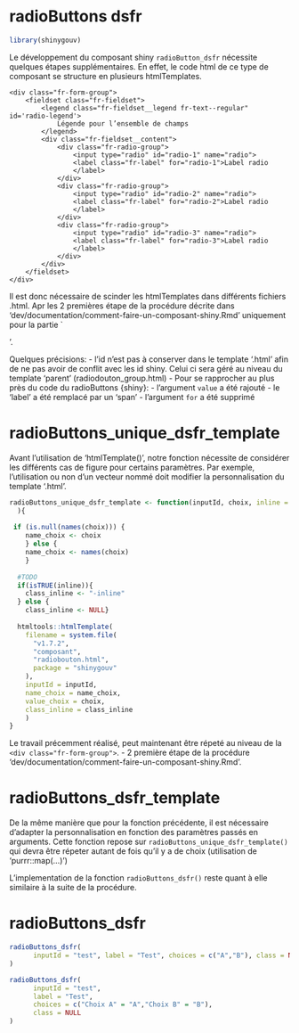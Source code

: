radioButtons dsfr
================

``` r
library(shinygouv)
```

<!-- WARNING - This vignette is generated by {fusen} from /dev/v1.7.2/composant/flat_radioButtons.Rmd: do not edit by hand -->

Le développement du composant shiny `radioButton_dsfr` nécessite
quelques étapes supplémentaires. En effet, le code html de ce type de
composant se structure en plusieurs htmlTemplates.

    <div class="fr-form-group">
        <fieldset class="fr-fieldset">
            <legend class="fr-fieldset__legend fr-text--regular" id='radio-legend'>
                Légende pour l’ensemble de champs
            </legend>
            <div class="fr-fieldset__content">
                <div class="fr-radio-group">
                    <input type="radio" id="radio-1" name="radio">
                    <label class="fr-label" for="radio-1">Label radio
                    </label>
                </div>
                <div class="fr-radio-group">
                    <input type="radio" id="radio-2" name="radio">
                    <label class="fr-label" for="radio-2">Label radio
                    </label>
                </div>
                <div class="fr-radio-group">
                    <input type="radio" id="radio-3" name="radio">
                    <label class="fr-label" for="radio-3">Label radio
                    </label>
                </div>
            </div>
        </fieldset>
    </div>

Il est donc nécessaire de scinder les htmlTemplates dans différents
fichiers .html. Apr les 2 premières étape de la procédure décrite dans
‘dev/documentation/comment-faire-un-composant-shiny.Rmd’ uniquement pour
la partie \`
<div class="fr-radio-group">

’.

Quelques précisions: - l’id n’est pas à conserver dans le template
‘.html’ afin de ne pas avoir de conflit avec les id shiny. Celui ci sera
géré au niveau du template ‘parent’ (radiodouton_group.html) - Pour se
rapprocher au plus près du code du radioButtons {shiny}: - l’argument
`value` a été rajouté - le ‘label’ a été remplacé par un ‘span’ -
l’argument `for` a été supprimé

# radioButtons_unique_dsfr_template

Avant l’utilisation de ‘htmlTemplate()’, notre fonction nécessite de
considérer les différents cas de figure pour certains paramètres. Par
exemple, l’utilisation ou non d’un vecteur nommé doit modifier la
personnalisation du template ‘.html’.

``` r
radioButtons_unique_dsfr_template <- function(inputId, choix, inline = FALSE
  ){
  
 if (is.null(names(choix))) {
    name_choix <- choix
    } else {
    name_choix <- names(choix)
    }
  
  #TODO
  if(isTRUE(inline)){
    class_inline <- "-inline"  
  } else { 
    class_inline <- NULL}
  
  htmltools::htmlTemplate(
    filename = system.file(
      "v1.7.2",
      "composant", 
      "radiobouton.html",
      package = "shinygouv"
    ),
    inputId = inputId,
    name_choix = name_choix,
    value_choix = choix,
    class_inline = class_inline
    )
}
```

Le travail précemment réalisé, peut maintenant être répeté au niveau de
la `<div class="fr-form-group">`. - 2 première étape de la procédure
‘dev/documentation/comment-faire-un-composant-shiny.Rmd’.

# radioButtons_dsfr_template

De la même manière que pour la fonction précédente, il est nécessaire
d’adapter la personnalisation en fonction des paramètres passés en
arguments. Cette fonction repose sur
`radioButtons_unique_dsfr_template()` qui devra être répeter autant de
fois qu’il y a de choix (utilisation de ‘purrr::map(…)’)

L’implementation de la fonction `radioButtons_dsfr()` reste quant à elle
similaire à la suite de la procédure.

# radioButtons_dsfr

``` r
radioButtons_dsfr(
      inputId = "test", label = "Test", choices = c("A","B"), class = NULL
)

radioButtons_dsfr(
      inputId = "test", 
      label = "Test", 
      choices = c("Choix A" = "A","Choix B" = "B"),
      class = NULL
)
```
